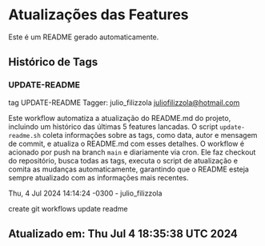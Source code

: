 # Atualizações das Features
Este é um README gerado automaticamente.

## Histórico de Tags

### UPDATE-README

tag UPDATE-README
Tagger: julio_filizzola <juliofilizzola@hotmail.com>

Este workflow automatiza a atualização do README.md do projeto, incluindo um histórico das últimas 5 features lancadas. O script `update-readme.sh` coleta informações sobre as tags, como data, autor e mensagem de commit, e atualiza o README.md com esses detalhes. O workflow é acionado por push na branch `main` e diariamente via cron. Ele faz checkout do repositório, busca todas as tags, executa o script de atualização e comita as mudanças automaticamente, garantindo que o README esteja sempre atualizado com as informações mais recentes.

Thu, 4 Jul 2024 14:14:24 -0300 - julio_filizzola

create git workflows update readme

## Atualizado em: Thu Jul  4 18:35:38 UTC 2024
